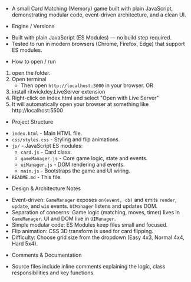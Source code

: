 * A small Card Matching (Memory) game built with plain JavaScript, demonstrating modular code, event-driven architecture, and a clean UI.

* Engine / Versions
- Built with plain JavaScript (ES Modules) — no build step required.
- Tested to run in modern browsers (Chrome, Firefox, Edge) that support ES modules.

* How to open / run

1. open the folder.
2. Open terminal
     - Then open `http://localhost:3000` in your browser.
OR
1. install ritwickdey.LiveServer extension
2. Right-click on index.html and select "Open with Live Server"
3. It will automatically open your browser at something like http://localhost:5500

* Project Structure
- `index.html` - Main HTML file.
- `css/styles.css` - Styling and flip animations.
- `js/` - JavaScript ES modules:
  - `card.js` - Card class.
  - `gameManager.js` - Core game logic, state and events.
  - `uiManager.js` - DOM rendering and events.
  - `main.js` - Bootstraps the game and UI wiring.
- `README.md` - This file.

* Design & Architecture Notes
- Event-driven: `GameManager` exposes `on(event, cb)` and emits `render`, `update`, and `win` events. `UIManager` listens and updates DOM.
- Separation of concerns: Game logic (matching, moves, timer) lives in `GameManager`. UI and DOM live in `UIManager`.
- Simple modular code: ES Modules keep files small and focused.
- Flip animation: CSS 3D transform is used for card flipping.
- Difficulty: Choose grid size from the dropdown (Easy 4x3, Normal 4x4, Hard 5x4).

* Comments & Documentation
- Source files include inline comments explaining the logic, class responsibilities and key functions.
